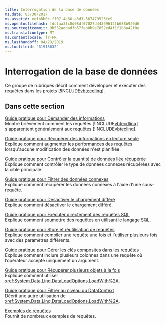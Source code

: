 ```yaml
---
title: Interrogation de la base de données
ms.date: 03/30/2017
ms.assetid: eefb8b0c-ff07-4e86-a3d3-567479523fe9
ms.openlocfilehash: fdcfaa3fc0d08df07027d44399612fb688b920d6
ms.sourcegitcommit: 9b552addadfb57fab0b9e7852ed4f1f1b8a42f8e
ms.translationtype: MT
ms.contentlocale: fr-FR
ms.lasthandoff: 04/23/2019
ms.locfileid: "61918032"
---
```

# <a name="querying-the-database"></a>Interrogation de la base de données
Ce groupe de rubriques décrit comment développer et exécuter des requêtes dans les projets [!INCLUDE[vbtecdlinq](../../../../../../includes/vbtecdlinq-md.md)].  
  
## <a name="in-this-section"></a>Dans cette section  
 [Guide pratique pour Demander des informations](../../../../../../docs/framework/data/adonet/sql/linq/how-to-query-for-information.md)  
 Montre brièvement comment les requêtes [!INCLUDE[vbtecdlinq](../../../../../../includes/vbtecdlinq-md.md)] s'apparentent généralement aux requêtes [!INCLUDE[vbteclinq](../../../../../../includes/vbteclinq-md.md)].  
  
 [Guide pratique pour Récupérer des informations en lecture seule](../../../../../../docs/framework/data/adonet/sql/linq/how-to-retrieve-information-as-read-only.md)  
 Explique comment augmenter les performances des requêtes lorsqu'aucune modification des données n'est planifiée.  
  
 [Guide pratique pour Contrôler la quantité de données liée récupérée](../../../../../../docs/framework/data/adonet/sql/linq/how-to-control-how-much-related-data-is-retrieved.md)  
 Explique comment contrôler le type de données connexes récupérées avec la cible principale.  
  
 [Guide pratique pour Filtrer des données connexes](../../../../../../docs/framework/data/adonet/sql/linq/how-to-filter-related-data.md)  
 Explique comment récupérer les données connexes à l'aide d'une sous-requête.  
  
 [Guide pratique pour Désactiver le chargement différé](../../../../../../docs/framework/data/adonet/sql/linq/how-to-turn-off-deferred-loading.md)  
 Explique comment désactiver le chargement différé.  
  
 [Guide pratique pour Exécuter directement des requêtes SQL](../../../../../../docs/framework/data/adonet/sql/linq/how-to-directly-execute-sql-queries.md)  
 Explique comment soumettre des requêtes en utilisant le langage SQL.  
  
 [Guide pratique pour Store et réutilisation de requêtes](../../../../../../docs/framework/data/adonet/sql/linq/how-to-store-and-reuse-queries.md)  
 Explique comment compiler une requête une fois et l'utiliser plusieurs fois avec des paramètres différents.  
  
 [Guide pratique pour Gérer les clés composites dans les requêtes](../../../../../../docs/framework/data/adonet/sql/linq/how-to-handle-composite-keys-in-queries.md)  
 Explique comment inclure plusieurs colonnes dans une requête où l’opérateur accepte uniquement un argument.  
  
 [Guide pratique pour Récupérer plusieurs objets à la fois](../../../../../../docs/framework/data/adonet/sql/linq/how-to-retrieve-many-objects-at-once.md)  
 Explique comment utiliser <xref:System.Data.Linq.DataLoadOptions.LoadWith%2A>.  
  
 [Guide pratique pour Filtrer au niveau du DataContext](../../../../../../docs/framework/data/adonet/sql/linq/how-to-filter-at-the-datacontext-level.md)  
 Décrit une autre utilisation de <xref:System.Data.Linq.DataLoadOptions.LoadWith%2A>.  
  
 [Exemples de requêtes](../../../../../../docs/framework/data/adonet/sql/linq/query-examples.md)  
 Fournit de nombreux exemples de requêtes.
